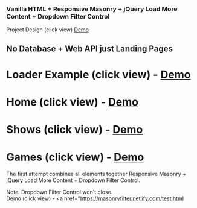

### Vanilla HTML + Responsive Masonry + jQuery Load More Content + Dropdown Filter Control

Project Design (click view) <a href="https://github.com/lexxiave/masonryfilter/blob/master/design-mockup.pdf">Demo</a>

## No Database + Web API just Landing Pages

# Loader Example (click view) - <a href="https://masonryfilter.netlify.com/loader.html">Demo</a>

# Home (click view) - <a href="https://masonryfilter.netlify.com/home.html">Demo</a>

# Shows (click view) - <a href="https://masonryfilter.netlify.com/concert.html">Demo</a>

# Games (click view) - <a href="https://masonryfilter.netlify.com/sport.html">Demo</a>

The first attempt combines all elements together Responsive Masonry + jQuery Load More Content + Dropdown Filter Control.

Note: Dropdown Filter Control won't close.  
Demo (click view) - <a href="https://masonryfilter.netlify.com/test.html</a>





